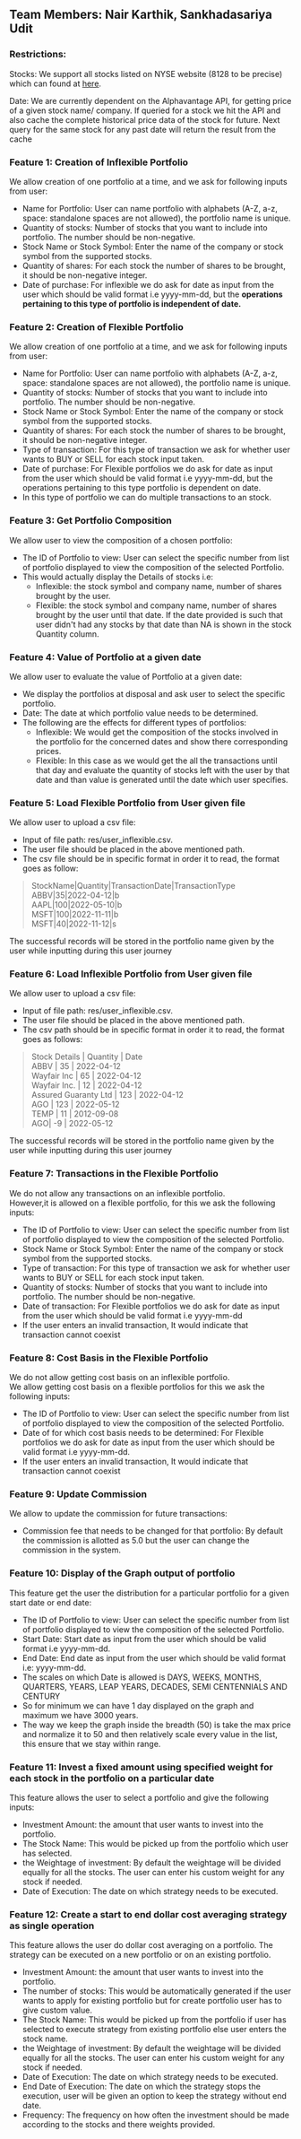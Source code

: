 ## Team Members: Nair Karthik, Sankhadasariya Udit ##

### Restrictions: ###

Stocks: We support all stocks listed on NYSE website (8128 to be precise) which can found
at [here](NYSE_ALL_STOCKS.csv).

Date: We are currently dependent on the Alphavantage API, for getting price of a given stock name/
company.
If queried for a stock we hit the API and also cache the complete historical price data of the
stock for future.
Next query for the same stock for any past date will return the result from the cache

### Feature 1: Creation of Inflexible Portfolio ###
We allow creation of one portfolio at a time, and we ask for following inputs from user:

* Name for Portfolio: User can name portfolio with alphabets (A-Z, a-z, space: standalone
  spaces are not allowed), the portfolio name is unique.
* Quantity of stocks: Number of stocks that you want to include into portfolio. The number
  should be non-negative.
* Stock Name or Stock Symbol: Enter the name of the company or stock symbol from the supported
  stocks.
* Quantity of shares: For each stock the number of shares to be brought, it should be
  non-negative integer.
* Date of purchase: For inflexible we do ask for date as input from the user which should be 
  valid format i.e yyyy-mm-dd, but the 
  **operations pertaining to this type of portfolio is independent of date.**

### Feature 2: Creation of Flexible Portfolio ###
We allow creation of one portfolio at a time, and we ask for following inputs from user:
* Name for Portfolio: User can name portfolio with alphabets (A-Z, a-z, space: standalone
  spaces are not allowed), the portfolio name is unique.
* Quantity of stocks: Number of stocks that you want to include into portfolio. The number
  should be non-negative.
* Stock Name or Stock Symbol: Enter the name of the company or stock symbol from the supported
  stocks.
* Quantity of shares: For each stock the number of shares to be brought, it should be
  non-negative integer.
* Type of transaction: For this type of transaction we ask for whether user wants to BUY or 
  SELL for each stock input taken.
* Date of purchase: For Flexible portfolios we do ask for date as input from the user which 
  should be valid format i.e yyyy-mm-dd, but the operations pertaining to this type portfolio is dependent on date.
* In this type of portfolio we can do multiple transactions to an stock.

### Feature 3: Get Portfolio Composition ###
We allow user to view the composition of a chosen portfolio:

* The ID of Portfolio to view: User can select the specific number from list of portfolio
  displayed to view the composition of the selected Portfolio.
* This would actually display the Details of stocks i.e:
  * Inflexible: the stock symbol and company name,
      number of shares brought by the user.
  * Flexible: the stock symbol and company name,
    number of shares brought by the user until that date. If the date provided is such that 
    user didn't had any stocks by that date than NA is shown in the stock Quantity column.

### Feature 4: Value of Portfolio at a given date ###
We allow user to evaluate the value of Portfolio at a given date:

* We display the portfolios at disposal and ask user to select the specific portfolio.
* Date: The date at which portfolio value needs to be determined.
* The following are the effects for different types of portfolios:
  * Inflexible: We would get the composition of the stocks involved in the portfolio for the 
    concerned dates and show there corresponding prices.
  * Flexible: In this case as we would get the all the transactions until that day and evaluate 
    the quantity of stocks left with the user by that date and than value is generated until the 
    date which user specifies. 

### Feature 5: Load Flexible Portfolio from User given file ###
We allow user to upload a csv file:
* Input of file path: res/user_inflexible.csv.
* The user file should be placed in the above mentioned path.
* The csv file should be in specific format in order it to read, the format goes as follow:

> StockName|Quantity|TransactionDate|TransactionType <br>
> ABBV|35|2022-04-12|b <br>
> AAPL|100|2022-05-10|b <br>
> MSFT|100|2022-11-11|b <br>
> MSFT|40|2022-11-12|s <br>

The successful records will be stored in the portfolio name given by the user while inputting
during this user journey

### Feature 6: Load Inflexible Portfolio from User given file ###
We allow user to upload a csv file:
* Input of file path: res/user_inflexible.csv.
* The user file should be placed in the above mentioned path.
* The csv path should be in specific format in order it to read, the format goes as follows:

> Stock Details | Quantity | Date <br>
> ABBV | 35 | 2022-04-12 <br>
> Wayfair Inc | 65 | 2022-04-12 <br>
> Wayfair Inc. | 12 | 2022-04-12 <br>
> Assured Guaranty Ltd | 123 | 2022-04-12 <br>
> AGO | 123 | 2022-05-12 <br>
> TEMP | 11 | 2012-09-08 <br>
> AGO| -9 | 2022-05-12 <br>

The successful records will be stored in the portfolio name given by the user while inputting 
during this user journey

### Feature 7: Transactions in the Flexible Portfolio ###
We do not allow any transactions on an inflexible portfolio.<br>
However,it is allowed on a flexible portfolio, for this we ask the following inputs:
* The ID of Portfolio to view: User can select the specific number from list of portfolio
  displayed to view the composition of the selected Portfolio.
* Stock Name or Stock Symbol: Enter the name of the company or stock symbol from the supported
    stocks.
* Type of transaction: For this type of transaction we ask for whether user wants to BUY or
  SELL for each stock input taken.
* Quantity of stocks: Number of stocks that you want to include into portfolio. The number
  should be non-negative.
* Date of transaction: For Flexible portfolios we do ask for date as input from the user which
  should be valid format i.e yyyy-mm-dd
* If the user enters an invalid transaction, It would indicate that transaction cannot coexist


### Feature 8: Cost Basis in the Flexible Portfolio ###
We do not allow getting cost basis on an inflexible portfolio.<br>
We allow getting cost basis on a  flexible portfolios for this we ask the following inputs:
* The ID of Portfolio to view: User can select the specific number from list of portfolio
  displayed to view the composition of the selected Portfolio.
* Date of for which cost basis needs to be determined: For Flexible portfolios we do ask for 
  date as input from the user which should be valid format i.e yyyy-mm-dd.
* If the user enters an invalid transaction, It would indicate that transaction cannot coexist


### Feature 9: Update Commission ###
We allow to update the commission for future transactions:
* Commission fee that needs to be changed for that portfolio: By default the commission is 
  allotted as 5.0 but the user can change the commission in the system.

### Feature 10: Display of the Graph output of portfolio ###
This feature get the user the distribution for a particular portfolio for a given start date or 
end date:
* The ID of Portfolio to view: User can select the specific number from list of portfolio
  displayed to view the composition of the selected Portfolio.
* Start Date: Start date as input from the user which should be valid format i.e yyyy-mm-dd.
* End Date: End date as input from the user which should be valid format i.e: yyyy-mm-dd.
* The scales on which Date is allowed is DAYS, WEEKS, MONTHS, QUARTERS, YEARS, LEAP YEARS, 
  DECADES, SEMI CENTENNIALS AND CENTURY
* So for minimum we can have 1 day displayed on the graph and maximum we have 3000 years.
* The way we keep the graph inside the breadth (50) is take the max price and normalize it to 
  50 and then relatively scale every value in the list, this ensure that we stay within range.

### Feature 11: Invest a fixed amount using specified weight for each stock in the portfolio on a particular date ###
This feature allows the user to select a portfolio and give the following inputs:
* Investment Amount: the amount that user wants to invest into the portfolio.
* The Stock Name: This would be picked up from the portfolio which user has selected.
* the Weightage of investment: By default the weightage will be divided equally for all the 
  stocks. The user can enter his custom weight for any stock if needed.
* Date of Execution: The date on which strategy needs to be executed.

### Feature 12: Create a start to end dollar cost averaging strategy as single operation ###
This feature allows the user do dollar cost averaging on a portfolio. The strategy can be 
executed on a new portfolio or on an existing portfolio.
* Investment Amount: the amount that user wants to invest into the portfolio.
* The number of stocks: This would be automatically generated if the user wants to apply for 
  existing portfolio but for create portfolio user has to give custom value.
* The Stock Name: This would be picked up from the portfolio if user has selected to execute 
  strategy from existing portfolio else user enters the stock name.
* the Weightage of investment: By default the weightage will be divided equally for all the
  stocks. The user can enter his custom weight for any stock if needed.
* Date of Execution: The date on which strategy needs to be executed.
* End Date of Execution: The date on which the strategy stops the execution, user will be given 
  an option to keep the strategy without end date.
* Frequency: The frequency on how often the investment should be made according to the stocks and 
there weights provided.